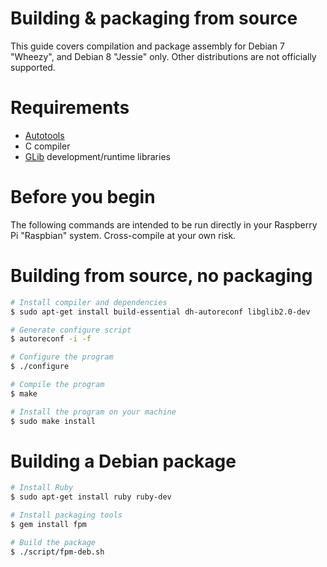# Building & packaging from source

This guide covers compilation and package assembly for Debian 7 "Wheezy", and
Debian 8 "Jessie" only. Other distributions are not officially supported.

# Requirements

 - [Autotools][autotools]
 - C compiler
 - [GLib][glib] development/runtime libraries

# Before you begin

The following commands are intended to be run directly in your Raspberry Pi
"Raspbian" system. Cross-compile at your own risk.

# Building from source, no packaging

```bash
# Install compiler and dependencies
$ sudo apt-get install build-essential dh-autoreconf libglib2.0-dev

# Generate configure script
$ autoreconf -i -f

# Configure the program
$ ./configure

# Compile the program
$ make

# Install the program on your machine
$ sudo make install
```

# Building a Debian package

```bash
# Install Ruby
$ sudo apt-get install ruby ruby-dev

# Install packaging tools
$ gem install fpm

# Build the package
$ ./script/fpm-deb.sh
```

[autotools]: https://en.wikipedia.org/wiki/GNU_Build_System
[glib]: https://en.wikipedia.org/wiki/GLib
